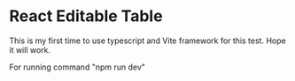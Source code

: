 # React Editable Table
This is my first time to use typescript and Vite framework for this test. Hope it will work.

For running command "npm run dev"
